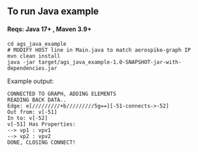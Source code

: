 ## To run Java example

#### Reqs: Java 17+ , Maven 3.9+

```
cd ags_java_example
# MODIFY HOST line in Main.java to match aerospike-graph IP
mvn clean install
java -jar target/ags_java_example-1.0-SNAPSHOT-jar-with-dependencies.jar
```
Example output:
```
CONNECTED TO GRAPH, ADDING ELEMENTS
READING BACK DATA..
Edge: e[/////////+b/////////5g==][-51-connects->-52]
Out from: v[-51]
In to: v[-52]
v[-51] Has Properties:
--> vp1 : vpv1
--> vp2 : vpv2
DONE, CLOSING CONNECT!
```
